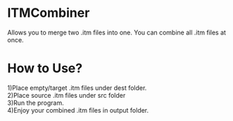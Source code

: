 # ITMCombiner
Allows you to merge two .itm files into one. You can combine all .itm files at once.

# How to Use?
1)Place empty/target .itm files under dest folder.  
2)Place source .itm files under src folder  
3)Run the program.  
4)Enjoy your combined .itm files in output folder.
